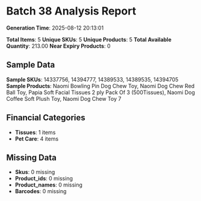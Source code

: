 # Batch 38 Analysis Report

**Generation Time**: 2025-08-12 20:13:01

**Total Items**: 5
**Unique SKUs**: 5
**Unique Products**: 5
**Total Available Quantity**: 213.00
**Near Expiry Products**: 0

## Sample Data
**Sample SKUs**: 14337756, 14394777, 14389533, 14389535, 14394705
**Sample Products**: Naomi Bowling Pin Dog Chew Toy, Naomi Dog Chew Red Ball Toy, Papia Soft Facial Tissues 2 ply Pack Of 3 (500Tissues), Naomi Dog Coffee Soft Plush Toy, Naomi Dog Chew Toy 7

## Financial Categories
- **Tissues**: 1 items
- **Pet Care**: 4 items

## Missing Data
- **Skus**: 0 missing
- **Product_ids**: 0 missing
- **Product_names**: 0 missing
- **Barcodes**: 0 missing
